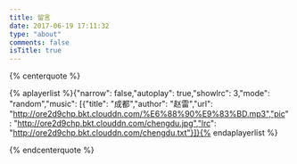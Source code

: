 ```yaml
---
title: 留言
date: 2017-06-19 17:11:32
type: "about"
comments: false
isTitle: true
---
```


{% centerquote %}

{% aplayerlist %}{"narrow": false,"autoplay": true,"showlrc": 3,"mode": "random","music": [{"title": "成都","author": "赵雷","url": "http://ore2d9chp.bkt.clouddn.com/%E6%88%90%E9%83%BD.mp3","pic": "http://ore2d9chp.bkt.clouddn.com/chengdu.jpg","lrc": "http://ore2d9chp.bkt.clouddn.com/chengdu.txt"}]}{% endaplayerlist %}

{% endcenterquote %}